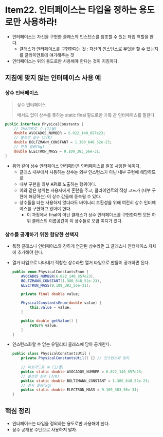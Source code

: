 # Item22. 인터페이스는 타입을 정하는 용도로만 사용하라!

- 인터페이스는 자신을 구현한 클래스의 인스턴스를 참조할 수 있는 타입 역할을 한다.
  - 클래스가 인터페이스를 구현한다는 것 : 자신의 인스턴스로 무엇을 할 수 있는지를 클라이언트에 얘기해주는 것
- 인터페이스는 위의 용도로만 사용해야 한다는 것이 지침이다.



## 지침에 맞지 않는 인터페이스 사용 예

### 상수 인터페이스

> 상수 인터페이스
>
> 메서드 없이 상수를 뜻하는 static final 필드로만 가득 찬 인터페이스를 말한다.

~~~java
public interface PhysicalConstants {
    // 아보가드로 수 (1/몰)
    double AVOCADOS_NUMBER = 6.022_140_857e23;
    // 볼츠만 상수 (J/K)
    double BOLTZMANN_CONSTANT = 1.380_648_52e-23;
    // 전자 질량(kg)
    double ELECTRON_MASS = 9.109_383_56e-31;
}
~~~

- 위와 같이 상수 인터페이스 안티패턴은 인터페이스를 잘못 사용한 예이다. 
  - 클래스 내부에서 사용하는 상수는 외부 인스턴스가 아닌 내부 구현에 해당하므로
  - 내부 구현을 외부 API로 노출하는 행위이다.
  - 이와 같은 행위는 사용자에게 혼란을 주고, 클라이언트의 작성 코드가 (내부 구현에 해당하는) 이 상수 값들에 종속될 수 있다.
  - 상수들을 더는 사용하지 않더라도 바이너리 호환성을 위해 여전히 상수 인터페이스를 구현하고 있어야 한다.
    - 이 과정에서 final이 아닌 클래스가 상수 인터페이스를 구현한다면 모든 하위 클래스의 이름공간이 이 상수들로 오염 여지가 있다.

### 상수를 공개하기 위한 합당한 선택지

- 특정 클래스나 인터페이스와 강하게 연관된 상수라면 그 클래스나 인터페이스 자체에 추가해야 한다.

- 열거 타입으로 나타내기 적합한 상수라면 열거 타입으로 만들어 공개하면 된다.

  ~~~java
  public enum PhysicalConstantsEnum {
      AVOCADOS_NUMBER(6.022_140_857e23),
      BOLTZMANN_CONSTANT(1.380_648_52e-23),
      ELECTRON_MASS(9.109_383_56e-31);
  
      private final double value;
  
      PhysicalConstantsEnum(double value) {
          this.value = value;
      }
  
      public double getValue() {
          return value;
      }
  }
  ~~~

- 인스턴스화할 수 없는 유틸리티 클래스에 담아 공개한다.

  ~~~java
  public class PhysicalConstantsUtil {
      private PhysicalConstantsUtil() {} // 인스턴스화 방지
      
      // 아보가드로 수 (1/몰)
      public static double AVOCADOS_NUMBER = 6.022_140_857e23;
      // 볼츠만 상수 (J/K)
      public static double BOLTZMANN_CONSTANT = 1.380_648_52e-23;
      // 전자 질량(kg)
      public static double ELECTRON_MASS = 9.109_383_56e-31;
  }
  ~~~



## 핵심 정리

- 인터페이스는 타입을 정의하는 용도로만 사용해야 한다.
- 상수 공개용 수단으로 사용하지 말자.
